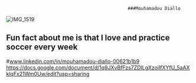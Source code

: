                                                   ###Mouhamadou Diallo
![IMG_1519](https://github.com/user-attachments/assets/b78b5958-12d7-451b-a726-c9f3bd9287bf)
## Fun fact about me is that I love and practice soccer every week
#www.linkedin.com/in/mouhamadou-diallo-00621b1b9
https://docs.google.com/document/d/1q9JXvBfFzs7ZDlLgXzoiIfXYfU_5aAXklqFx21Wm0Uw/edit?usp=sharing
